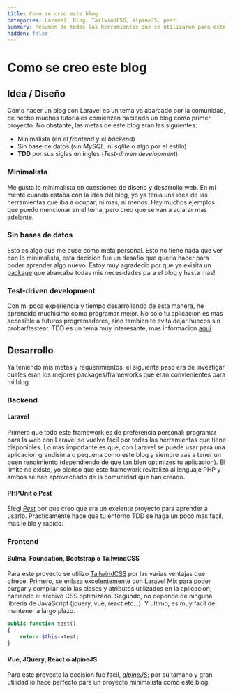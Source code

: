 ```yaml
---
title: Como se creo este blog
categories: Laravel, Blog, TailwindCSS, alpineJS, pest
summary: Resumen de todas las herramientas que se utilizaron para este blog.
hidden: false
---
```


# Como se creo este blog
## Idea / Diseño
Como hacer un blog con Laravel es un tema ya abarcado por la comunidad, de hecho muchos tutoriales comienzan haciendo un blog como primer proyecto. No obstante, las metas de este blog eran las siguientes:

- Minimalista (en el *frontend* y el *backend*)
- Sin base de datos (sin *MySQL*, ni *sqlite* o algo por el estilo)
- **TDD** por sus siglas en ingles (*Test-driven development*)

### Minimalista
Me gusta lo minimalista en cuestiones de diseno y desarrollo web. En mi mente cuando estaba con la idea del blog, yo ya tenia una idea de las herramientas que iba a ocupar; ni mas, ni menos. Hay muchos ejemplos que puedo mencionar en el tema, pero creo que se van a aclarar mas adelante.

### Sin bases de datos
Esto es algo que me puse como meta personal. Esto no tiene nada que ver con lo minimalista, esta decision fue un desafio que queria hacer para poder aprender algo nuevo. Estoy muy agradecio por que ya exisita un [package](https://github.com/spatie/sheets) que abarcaba todas mis necesidades para el blog y hasta mas!

### Test-driven development
Con mi poca experiencia y tiempo desarrollando de esta manera, he aprendido muchisimo como programar mejor. No solo tu aplicacion es mas accesible a futuros programadores, sino tambien te evita dejar huecos sin probar/testear. TDD es un tema muy interesante, mas informacion [aqui](https://www.ionos.es/digitalguide/paginas-web/desarrollo-web/que-es-el-test-driven-development/).

## Desarrollo
Ya teniendo mis metas y requerimientos, el siguiente paso era de investigar cuales eran los mejores packages/frameworks que eran convienientes para mi blog.

### Backend
#### Laravel
Primero que todo este framework es de preferencia personal; programar para la web con Laravel se vuelve facil por todas las herramientas que tiene disponibles. Lo mas importante es que, con Laravel se puede usar para una aplicacion grandisima o pequena como este blog y siempre vas a tener un buen rendimiento (dependiendo de que tan bien optimizes tu aplicacion). El limite no existe, yo pienso que este framework revitalizo al lenguaje PHP y ambos se han aprovechado de la comunidad que han creado.

#### PHPUnit o Pest
Elegi *[Pest](https://pestphp.com/docs/plugins/laravel/)* por que creo que era un exelente proyecto para aprender a usarlo. Practicamente hace que tu entorno TDD se haga un poco mas facil, mas leible y rapido.

### Frontend
#### Bulma, Foundation, Bootstrap o TailwindCSS
Para este proyecto se utilizo [TailwindCSS](https://tailwindcss.com) por las varias ventajas que ofrece. Primero, se enlaza excelentemente con Laravel Mix para poder purgar y compilar solo las clases y atributos utilizados en la aplicacion; haciendo el archivo CSS optimizado. Segundo, no depende de ninguna libreria de JavaScript (jquery, vue, react etc...). Y ultimo, es muy facil de mantener a largo plazo.
```php
public function test()
{
    return $this->test;
}
```
#### Vue, JQuery, React o alpineJS
Para este proyecto la decision fue facil, *[alpineJS](https://alpinejs.dev/)*; por su tamano y gran utilidad lo hace perfecto para un proyecto minimalista como este blog.